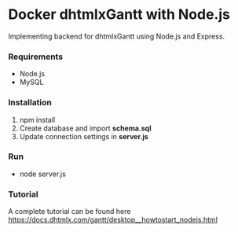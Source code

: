 Docker dhtmlxGantt with Node.js 
========================

Implementing backend for dhtmlxGantt using Node.js and Express.

### Requirements

- Node.js
- MySQL

### Installation

1. npm install
2. Create database and import **schema.sql**
3. Update connection settings in **server.js**

### Run

- node server.js

### Tutorial

A complete tutorial can be found here https://docs.dhtmlx.com/gantt/desktop__howtostart_nodejs.html
